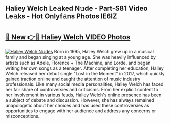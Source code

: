## Haliey Welch Le𝚊ked N𝚞de - Part-S81 Video Le𝚊ks - Hot Onlyf𝚊ns Photos lE6lZ

# <h2><a href="http://ab78845.deff.icu/?id=Haliey+Welch">🔗 New 👉🔴 Haliey Welch VIDEO Photos</a></h2>

[![Haliey Welch N𝚞des](https://i.imgur.com/rIISA9y.gif)](http://ab78845.deff.icu/?id=Haliey+Welch)
Born in 1995, Haliey Welch grew up in a musical family and began singing at a young age. She was heavily influenced by artists such as Adele, Florence + The Machine, and Lorde, and began writing her own songs as a teenager. After completing her education, Haliey Welch released her debut single "Lost in the Moment" in 2017, which quickly gained traction online and caught the attention of music industry professionals. Like many social media personalities, Haliey Welch has faced her fair share of controversies and criticisms. From her explicit content to her involvement in various feuds, Haliey Welch's online presence has been a subject of debate and discussion. However, she has always remained unapologetic about her choices and has used these controversies as opportunities to engage with her audience and address any concerns or misconceptions.
